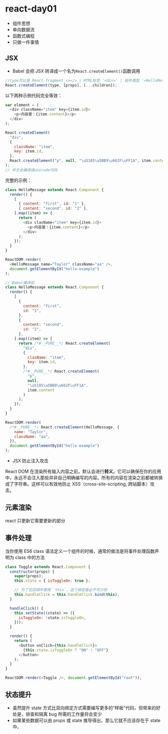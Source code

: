 # react-day01

- 组件思想
- 单向数据流
- 函数式编程
- 只做一件事情

## JSX

- Babel 会把 JSX 转译成一个名为`React.createElement()`函数调用

```js
//type可以是 React.fragment <></> | HTML标签 '<div>' | 组件类型 '<HelloMessage />'
React.createElement(type, [props], [...children]);
```

以下两种示例代码完全等效：

```js
var element = (
  <div className="item" key={item.id}>
    <p>内容是：{item.content}</p>
  </div>
);
```

```js
React.createElement(
  "div",
  {
    className: "item",
    key: item.id,
  },
  React.createElement("p", null, "\u5185\u5BB9\u662F\uFF1A", item.content)
);
// 中文会编译成unicode代码
```

完整的示例：

```js
class HelloMessage extends React.Component {
  render() {
    [
      { content: "first", id: "1" },
      { content: "second", id: "2" },
    ].map((item) => {
      return (
        <div clasName="item" key={item.id}>
          <p>内容是：{item.content}</p>
        </div>
      );
    });
  }
}

ReactDOM.render(
  <HelloMessage name="Taylor" className="aa" />,
  document.getElementById("hello-example")
);

// Babel编译后
class HelloMessage extends React.Component {
  render() {
    [
      {
        content: "first",
        id: "1",
      },
      {
        content: "second",
        id: "2",
      },
    ].map((item) => {
      return /*#__PURE__*/ React.createElement(
        "div",
        {
          clasName: "item",
          key: item.id,
        },
        /*#__PURE__*/ React.createElement(
          "p",
          null,
          "\u5185\u5BB9\u662F\uFF1A",
          item.content
        )
      );
    });
  }
}

ReactDOM.render(
  /*#__PURE__*/ React.createElement(HelloMessage, {
    name: "Taylor",
    className: "aa",
  }),
  document.getElementById("hello-example")
);
```

- JSX 防止注入攻击

React DOM 在渲染所有输入内容之前，默认会进行**转义**。它可以确保在你的应用中，永远不会注入那些并非自己明确编写的内容。所有的内容在渲染之前都被转换成了字符串。这样可以有效地防止 XSS（cross-site-scripting, 跨站脚本）攻击。

## 元素渲染

react 只更新它需要更新的部分

## 事件处理

当你使用 ES6 class 语法定义一个组件的时候，通常的做法是将事件处理函数声明为 class 中的方法

```js
class Toggle extends React.Component {
  constructor(props) {
    super(props);
    this.state = { isToggleOn: true };

    // 为了在回调中使用 `this`，这个绑定是必不可少的
    this.handleClick = this.handleClick.bind(this);
  }

  handleClick() {
    this.setState((state) => ({
      isToggleOn: !state.isToggleOn,
    }));
  }

  render() {
    return (
      <button onClick={this.handleClick}>
        {this.state.isToggleOn ? "ON" : "OFF"}
      </button>
    );
  }
}

ReactDOM.render(<Toggle />, document.getElementById("root"));
```

## 状态提升

- 虽然提升 state 方式比双向绑定方式需要编写更多的“样板”代码，但带来的好处是，排查和隔离 bug 所需的工作量将会变少
- 如果某些数据可以由 props 或 state 推导得出，那么它就不应该存在于 state 中。
